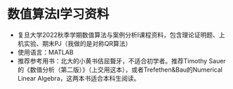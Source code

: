 # 数值算法Ⅰ学习资料
- 复旦大学2022秋季学期数值算法与案例分析Ⅰ课程资料，包含理论证明题、上机实验、期末PJ（我做的是对称QR算法）
- 使用语言：MATLAB
- 推荐参考用书：北大的小黄书佶屈聱牙，不适合初学者。推荐Timothy Sauer的《数值分析（第二版）》（上交用这本），或者Trefethen&Bau的Numerical Linear Algebra，这两本书适合本科生阅读。
